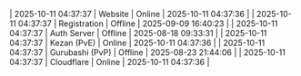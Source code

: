 | 2025-10-11 04:37:37 | Website | Online | 2025-10-11 04:37:36 |
| 2025-10-11 04:37:37 | Registration | Offline | 2025-09-09 16:40:23 |
| 2025-10-11 04:37:37 | Auth Server | Offline | 2025-08-18 09:33:31 |
| 2025-10-11 04:37:37 | Kezan (PvE) | Online | 2025-10-11 04:37:36 |
| 2025-10-11 04:37:37 | Gurubashi (PvP) | Offline | 2025-08-23 21:44:06 |
| 2025-10-11 04:37:37 | Cloudflare | Online | 2025-10-11 04:37:36 |
